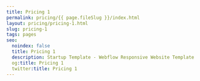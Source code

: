```yaml
---
title: Pricing 1
permalink: pricing/{{ page.fileSlug }}/index.html
layout: pricing/pricing-1.html
slug: pricing-1
tags: pages
seo:
  noindex: false
  title: Pricing 1
  description: Startup Template - Webflow Responsive Website Template
  og:title: Pricing 1
  twitter:title: Pricing 1
---
```



